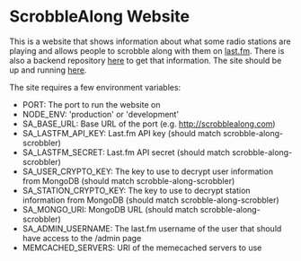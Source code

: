 ScrobbleAlong Website
=====================

This is a website that shows information about what some radio stations are playing and allows people to scrobble along with them on [last.fm](http://last.fm/). There is also a backend repository [here](https://github.com/bonnici/scrobble-along-scrobbler) to get that information. The site should be up and running [here](http://scrobblealong.com).

The site requires a few environment variables:
* PORT: The port to run the website on
* NODE_ENV: 'production' or 'development'
* SA_BASE_URL: Base URL of the port (e.g. http://scrobblealong.com)
* SA_LASTFM_API_KEY: Last.fm API key (should match scrobble-along-scrobbler)
* SA_LASTFM_SECRET: Last.fm API secret (should match scrobble-along-scrobbler)
* SA_USER_CRYPTO_KEY: The key to use to decrypt user information from MongoDB (should match scrobble-along-scrobbler)
* SA_STATION_CRYPTO_KEY: The key to use to decrypt station information from MongoDB (should match scrobble-along-scrobbler)
* SA_MONGO_URI: MongoDB URL (should match scrobble-along-scrobbler)
* SA_ADMIN_USERNAME: The last.fm username of the user that should have access to the /admin page
* MEMCACHED_SERVERS: URI of the memecached servers to use